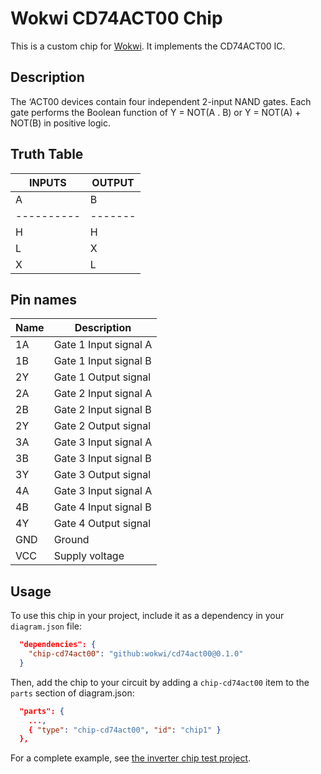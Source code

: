 # Wokwi CD74ACT00 Chip

This is a custom chip for [Wokwi](https://wokwi.com/). It implements the CD74ACT00 IC.

## Description

The ‘ACT00 devices contain four independent 2-input NAND gates. Each gate performs the Boolean function
of Y = NOT(A . B)  or Y = NOT(A) + NOT(B) in positive logic.

## Truth Table
|   INPUTS   |  OUTPUT |
|   ------   | ------- |
|  A  |  B   |    Y    |
| ---------- | ------- |
|  H  |  H   |    L    |
|  L  |  X   |    H    |
|  X  |  L   |    H    |

## Pin names

| Name | Description              |
| ---- | ------------------------ |
|  1A  | Gate 1 Input signal  A   |
|  1B  | Gate 1 Input signal  B   |
|  2Y  | Gate 1 Output signal     |
|  2A  | Gate 2 Input signal  A   |
|  2B  | Gate 2 Input signal  B   |
|  2Y  | Gate 2 Output signal     |
|  3A  | Gate 3 Input signal  A   |
|  3B  | Gate 3 Input signal  B   |
|  3Y  | Gate 3 Output signal     |
|  4A  | Gate 3 Input signal  A   |
|  4B  | Gate 4 Input signal  B   |
|  4Y  | Gate 4 Output signal     |
| GND  | Ground                   |
| VCC  | Supply voltage           |


## Usage

To use this chip in your project, include it as a dependency in your `diagram.json` file:

```json
  "dependencies": {
    "chip-cd74act00": "github:wokwi/cd74act00@0.1.0"
  }
```

Then, add the chip to your circuit by adding a `chip-cd74act00` item to the `parts` section of diagram.json:

```json
  "parts": {
    ...,
    { "type": "chip-cd74act00", "id": "chip1" }
  },
```

For a complete example, see [the inverter chip test project](https://wokwi.com/projects/398879430719023105).

